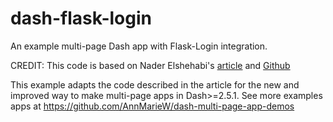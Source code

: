 # dash-flask-login
An example multi-page Dash app with Flask-Login integration.  


CREDIT: This code is based on Nader Elshehabi's  [article](https://dev.to/naderelshehabi/securing-plotly-dash-using-flask-login-4ia2)
and [Github](https://github.com/naderelshehabi/dash-flask-login)

This example adapts the code described in the article for the new and improved way to make multi-page apps in Dash>=2.5.1.
See more examples apps at https://github.com/AnnMarieW/dash-multi-page-app-demos



